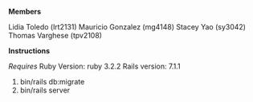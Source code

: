 **Members**

Lidia Toledo (lrt2131)
Mauricio Gonzalez (mg4148)
Stacey Yao (sy3042)
Thomas Varghese (tpv2108)

**Instructions**

*Requires*
Ruby Version: ruby 3.2.2
Rails version: 7.1.1

1. bin/rails db:migrate
2. bin/rails server